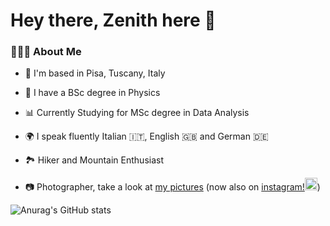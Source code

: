 # Hey there, Zenith here 🌊

<!--- [![Top Langs](https://github-readme-stats.vercel.app/api/top-langs/?username=zenith378&layout=compact)](https://github.com/anuraghazra/github-readme-stats) --->

### 👨🏻‍💻 About Me

-  📌 I'm based in Pisa, Tuscany, Italy
-  🔭 I have a BSc degree in Physics
-  📊 Currently Studying for MSc degree in Data Analysis

-  🌍 I speak fluently Italian 🇮🇹, English 🇬🇧 and German 🇩🇪
-  🏞️ Hiker and Mountain Enthusiast
-  📷 Photographer, take a look at [my pictures](https://www.juzaphoto.com/me.php?l=it&p=203121) (now also on <a href="https://www.instagram.com/zwangzug_/" target="_blank">instagram!<img src="https://upload.wikimedia.org/wikipedia/commons/thumb/e/e7/Instagram_logo_2016.svg/1024px-Instagram_logo_2016.svg.png" width="20"/></a>)


![Anurag's GitHub stats](https://github-readme-stats.vercel.app/api?username=zenith378&show_icons=true&theme=vue)
